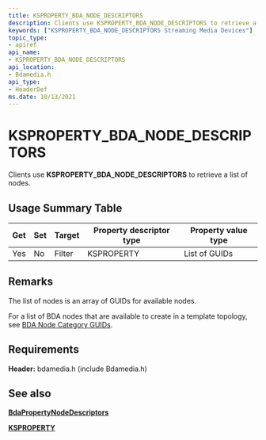 ```yaml
---
title: KSPROPERTY_BDA_NODE_DESCRIPTORS
description: Clients use KSPROPERTY_BDA_NODE_DESCRIPTORS to retrieve a list of nodes.
keywords: ["KSPROPERTY_BDA_NODE_DESCRIPTORS Streaming Media Devices"]
topic_type:
- apiref
api_name:
- KSPROPERTY_BDA_NODE_DESCRIPTORS
api_location:
- Bdamedia.h
api_type:
- HeaderDef
ms.date: 10/13/2021
---
```


# KSPROPERTY_BDA_NODE_DESCRIPTORS

Clients use **KSPROPERTY_BDA_NODE_DESCRIPTORS** to retrieve a list of nodes.

## Usage Summary Table

| Get | Set | Target | Property descriptor type | Property value type |
|--|--|--|--|--|
| Yes | No | Filter | KSPROPERTY | List of GUIDs |

## Remarks

The list of nodes is an array of GUIDs for available nodes.

For a list of BDA nodes that are available to create in a template topology, see [BDA Node Category GUIDs](bda-node-category-guids.md).

## Requirements

**Header:** bdamedia.h (include Bdamedia.h)

## See also

[**BdaPropertyNodeDescriptors**](/windows-hardware/drivers/ddi/bdasup/nf-bdasup-bdapropertynodedescriptors)

[**KSPROPERTY**](ksproperty-structure.md)
